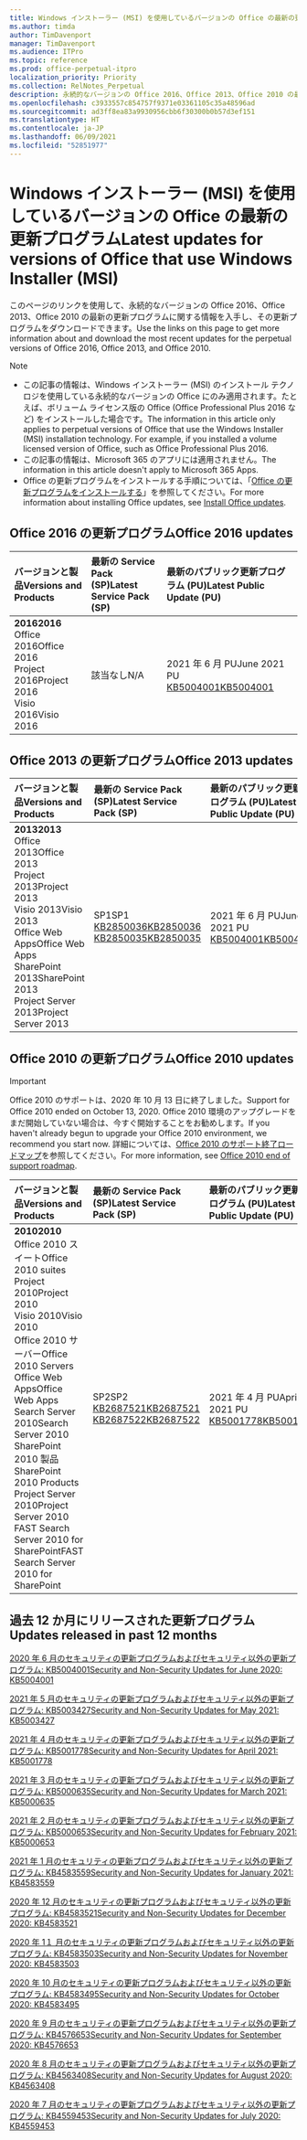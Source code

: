 ```yaml
---
title: Windows インストーラー (MSI) を使用しているバージョンの Office の最新の更新プログラム
ms.author: timda
author: TimDavenport
manager: TimDavenport
ms.audience: ITPro
ms.topic: reference
ms.prod: office-perpetual-itpro
localization_priority: Priority
ms.collection: RelNotes_Perpetual
description: 永続的なバージョンの Office 2016、Office 2013、Office 2010 の最新の更新プログラムの情報へのリンクを IT 技術者に提供します
ms.openlocfilehash: c3933557c854757f9371e03361105c35a48596ad
ms.sourcegitcommit: ad3ff8ea83a9930956cbb6f30300b0b57d3ef151
ms.translationtype: HT
ms.contentlocale: ja-JP
ms.lasthandoff: 06/09/2021
ms.locfileid: "52851977"
---
```

# <a name="latest-updates-for-versions-of-office-that-use-windows-installer-msi"></a><span data-ttu-id="4d8bd-103">Windows インストーラー (MSI) を使用しているバージョンの Office の最新の更新プログラム</span><span class="sxs-lookup"><span data-stu-id="4d8bd-103">Latest updates for versions of Office that use Windows Installer (MSI)</span></span>

<span data-ttu-id="4d8bd-104">このページのリンクを使用して、永続的なバージョンの Office 2016、Office 2013、Office 2010 の最新の更新プログラムに関する情報を入手し、その更新プログラムをダウンロードできます。</span><span class="sxs-lookup"><span data-stu-id="4d8bd-104">Use the links on this page to get more information about and download the most recent updates for the perpetual versions of Office 2016, Office 2013, and Office 2010.</span></span>
  
 
> [!NOTE]
> - <span data-ttu-id="4d8bd-p101">この記事の情報は、Windows インストーラー (MSI) のインストール テクノロジを使用している永続的なバージョンの Office にのみ適用されます。たとえば、ボリューム ライセンス版の Office (Office Professional Plus 2016 など) をインストールした場合です。</span><span class="sxs-lookup"><span data-stu-id="4d8bd-p101">The information in this article only applies to perpetual versions of Office that use the Windows Installer (MSI) installation technology. For example, if you installed a volume licensed version of Office, such as Office Professional Plus 2016.</span></span>
> - <span data-ttu-id="4d8bd-107">この記事の情報は、Microsoft 365 のアプリには適用されません。</span><span class="sxs-lookup"><span data-stu-id="4d8bd-107">The information in this article doesn't apply to Microsoft 365 Apps.</span></span>
> - <span data-ttu-id="4d8bd-108">Office の更新プログラムをインストールする手順については、「[Office の更新プログラムをインストールする](https://support.office.com/article/2ab296f3-7f03-43a2-8e50-46de917611c5)」を参照してください。</span><span class="sxs-lookup"><span data-stu-id="4d8bd-108">For more information about installing Office updates, see [Install Office updates](https://support.office.com/article/2ab296f3-7f03-43a2-8e50-46de917611c5).</span></span> 


## <a name="office-2016-updates"></a><span data-ttu-id="4d8bd-109">Office 2016 の更新プログラム</span><span class="sxs-lookup"><span data-stu-id="4d8bd-109">Office 2016 updates</span></span>

|<span data-ttu-id="4d8bd-110">**バージョンと製品**</span><span class="sxs-lookup"><span data-stu-id="4d8bd-110">**Versions and Products**</span></span>|<span data-ttu-id="4d8bd-111">**最新の Service Pack (SP)**</span><span class="sxs-lookup"><span data-stu-id="4d8bd-111">**Latest Service Pack (SP)**</span></span>|<span data-ttu-id="4d8bd-112">**最新のパブリック更新プログラム (PU)**</span><span class="sxs-lookup"><span data-stu-id="4d8bd-112">**Latest Public Update (PU)**</span></span>|
|:-----|:-----|:-----|
|<span data-ttu-id="4d8bd-113">**2016**</span><span class="sxs-lookup"><span data-stu-id="4d8bd-113">**2016**</span></span> <br/> <span data-ttu-id="4d8bd-114">Office 2016</span><span class="sxs-lookup"><span data-stu-id="4d8bd-114">Office 2016</span></span>  <br/> <span data-ttu-id="4d8bd-115">Project 2016</span><span class="sxs-lookup"><span data-stu-id="4d8bd-115">Project 2016</span></span>  <br/> <span data-ttu-id="4d8bd-116">Visio 2016</span><span class="sxs-lookup"><span data-stu-id="4d8bd-116">Visio 2016</span></span>  <br/> |<span data-ttu-id="4d8bd-117">該当なし</span><span class="sxs-lookup"><span data-stu-id="4d8bd-117">N/A</span></span>  <br/> |<span data-ttu-id="4d8bd-118">2021 年 6 月 PU</span><span class="sxs-lookup"><span data-stu-id="4d8bd-118">June 2021 PU</span></span>  <br/> [<span data-ttu-id="4d8bd-119">KB5004001</span><span class="sxs-lookup"><span data-stu-id="4d8bd-119">KB5004001</span></span>](https://support.microsoft.com/help/5004001) <br/> |

## <a name="office-2013-updates"></a><span data-ttu-id="4d8bd-120">Office 2013 の更新プログラム</span><span class="sxs-lookup"><span data-stu-id="4d8bd-120">Office 2013 updates</span></span>

|<span data-ttu-id="4d8bd-121">**バージョンと製品**</span><span class="sxs-lookup"><span data-stu-id="4d8bd-121">**Versions and Products**</span></span>|<span data-ttu-id="4d8bd-122">**最新の Service Pack (SP)**</span><span class="sxs-lookup"><span data-stu-id="4d8bd-122">**Latest Service Pack (SP)**</span></span>|<span data-ttu-id="4d8bd-123">**最新のパブリック更新プログラム (PU)**</span><span class="sxs-lookup"><span data-stu-id="4d8bd-123">**Latest Public Update (PU)**</span></span>|
|:-----|:-----|:-----|
|<span data-ttu-id="4d8bd-124">**2013**</span><span class="sxs-lookup"><span data-stu-id="4d8bd-124">**2013**</span></span> <br/> <span data-ttu-id="4d8bd-125">Office 2013</span><span class="sxs-lookup"><span data-stu-id="4d8bd-125">Office 2013</span></span>  <br/> <span data-ttu-id="4d8bd-126">Project 2013</span><span class="sxs-lookup"><span data-stu-id="4d8bd-126">Project 2013</span></span>  <br/> <span data-ttu-id="4d8bd-127">Visio 2013</span><span class="sxs-lookup"><span data-stu-id="4d8bd-127">Visio 2013</span></span>  <br/> <span data-ttu-id="4d8bd-128">Office Web Apps</span><span class="sxs-lookup"><span data-stu-id="4d8bd-128">Office Web Apps</span></span>  <br/> <span data-ttu-id="4d8bd-129">SharePoint 2013</span><span class="sxs-lookup"><span data-stu-id="4d8bd-129">SharePoint 2013</span></span>  <br/> <span data-ttu-id="4d8bd-130">Project Server 2013</span><span class="sxs-lookup"><span data-stu-id="4d8bd-130">Project Server 2013</span></span>  <br/> |<span data-ttu-id="4d8bd-131">SP1</span><span class="sxs-lookup"><span data-stu-id="4d8bd-131">SP1</span></span> <br/> [<span data-ttu-id="4d8bd-132">KB2850036</span><span class="sxs-lookup"><span data-stu-id="4d8bd-132">KB2850036</span></span>](https://support.microsoft.com/kb/2850036) <br/>[<span data-ttu-id="4d8bd-133">KB2850035</span><span class="sxs-lookup"><span data-stu-id="4d8bd-133">KB2850035</span></span>](https://support.microsoft.com/kb/2850035) <br/> |<span data-ttu-id="4d8bd-134">2021 年 6 月 PU</span><span class="sxs-lookup"><span data-stu-id="4d8bd-134">June 2021 PU</span></span>  <br/> [<span data-ttu-id="4d8bd-135">KB5004001</span><span class="sxs-lookup"><span data-stu-id="4d8bd-135">KB5004001</span></span>](https://support.microsoft.com/help/5004001) <br/> |
   
## <a name="office-2010-updates"></a><span data-ttu-id="4d8bd-136">Office 2010 の更新プログラム</span><span class="sxs-lookup"><span data-stu-id="4d8bd-136">Office 2010 updates</span></span>
> [!IMPORTANT]
> <span data-ttu-id="4d8bd-137">Office 2010 のサポートは、2020 年 10 月 13 日に終了しました。</span><span class="sxs-lookup"><span data-stu-id="4d8bd-137">Support for Office 2010 ended on October 13, 2020.</span></span> <span data-ttu-id="4d8bd-138">Office 2010 環境のアップグレードをまだ開始していない場合は、今すぐ開始することをお勧めします。</span><span class="sxs-lookup"><span data-stu-id="4d8bd-138">If you haven't already begun to upgrade your Office 2010 environment, we recommend you start now.</span></span> <span data-ttu-id="4d8bd-139">詳細については、[Office 2010 のサポート終了ロードマップ](/DeployOffice/office-2010-end-support-roadmap)を参照してください。</span><span class="sxs-lookup"><span data-stu-id="4d8bd-139">For more information, see [Office 2010 end of support roadmap](/DeployOffice/office-2010-end-support-roadmap).</span></span> 

|<span data-ttu-id="4d8bd-140">**バージョンと製品**</span><span class="sxs-lookup"><span data-stu-id="4d8bd-140">**Versions and Products**</span></span>|<span data-ttu-id="4d8bd-141">**最新の Service Pack (SP)**</span><span class="sxs-lookup"><span data-stu-id="4d8bd-141">**Latest Service Pack (SP)**</span></span>|<span data-ttu-id="4d8bd-142">**最新のパブリック更新プログラム (PU)**</span><span class="sxs-lookup"><span data-stu-id="4d8bd-142">**Latest Public Update (PU)**</span></span>|
|:-----|:-----|:-----|
|<span data-ttu-id="4d8bd-143">**2010**</span><span class="sxs-lookup"><span data-stu-id="4d8bd-143">**2010**</span></span> <br/> <span data-ttu-id="4d8bd-144">Office 2010 スイート</span><span class="sxs-lookup"><span data-stu-id="4d8bd-144">Office 2010 suites</span></span>  <br/> <span data-ttu-id="4d8bd-145">Project 2010</span><span class="sxs-lookup"><span data-stu-id="4d8bd-145">Project 2010</span></span>  <br/> <span data-ttu-id="4d8bd-146">Visio 2010</span><span class="sxs-lookup"><span data-stu-id="4d8bd-146">Visio 2010</span></span>  <br/> <span data-ttu-id="4d8bd-147">Office 2010 サーバー</span><span class="sxs-lookup"><span data-stu-id="4d8bd-147">Office 2010 Servers</span></span>  <br/> <span data-ttu-id="4d8bd-148">Office Web Apps</span><span class="sxs-lookup"><span data-stu-id="4d8bd-148">Office Web Apps</span></span>  <br/> <span data-ttu-id="4d8bd-149">Search Server 2010</span><span class="sxs-lookup"><span data-stu-id="4d8bd-149">Search Server 2010</span></span>  <br/> <span data-ttu-id="4d8bd-150">SharePoint 2010 製品</span><span class="sxs-lookup"><span data-stu-id="4d8bd-150">SharePoint 2010 Products</span></span>  <br/> <span data-ttu-id="4d8bd-151">Project Server 2010</span><span class="sxs-lookup"><span data-stu-id="4d8bd-151">Project Server 2010</span></span>  <br/> <span data-ttu-id="4d8bd-152">FAST Search Server 2010 for SharePoint</span><span class="sxs-lookup"><span data-stu-id="4d8bd-152">FAST Search Server 2010 for SharePoint</span></span>  <br/> |<span data-ttu-id="4d8bd-153">SP2</span><span class="sxs-lookup"><span data-stu-id="4d8bd-153">SP2</span></span> <br/>[<span data-ttu-id="4d8bd-154">KB2687521</span><span class="sxs-lookup"><span data-stu-id="4d8bd-154">KB2687521</span></span>](https://support.microsoft.com/kb/2687521) <br/> [<span data-ttu-id="4d8bd-155">KB2687522</span><span class="sxs-lookup"><span data-stu-id="4d8bd-155">KB2687522</span></span>](https://support.microsoft.com/kb/2687522) <br/> |<span data-ttu-id="4d8bd-156">2021 年 4 月 PU</span><span class="sxs-lookup"><span data-stu-id="4d8bd-156">April 2021 PU</span></span>  <br/> [<span data-ttu-id="4d8bd-157">KB5001778</span><span class="sxs-lookup"><span data-stu-id="4d8bd-157">KB5001778</span></span>](https://support.microsoft.com/help/5001778) <br/> |
   

   
## <a name="updates-released-in-past-12-months"></a><span data-ttu-id="4d8bd-158">過去 12 か月にリリースされた更新プログラム</span><span class="sxs-lookup"><span data-stu-id="4d8bd-158">Updates released in past 12 months</span></span>

[<span data-ttu-id="4d8bd-159">2020 年 6 月のセキュリティの更新プログラムおよびセキュリティ以外の更新プログラム: KB5004001</span><span class="sxs-lookup"><span data-stu-id="4d8bd-159">Security and Non-Security Updates for June 2020: KB5004001</span></span>](https://support.microsoft.com/help/5004001)


[<span data-ttu-id="4d8bd-160">2021 年 5 月のセキュリティの更新プログラムおよびセキュリティ以外の更新プログラム: KB5003427</span><span class="sxs-lookup"><span data-stu-id="4d8bd-160">Security and Non-Security Updates for May 2021: KB5003427</span></span>](https://support.microsoft.com/help/5003427)

[<span data-ttu-id="4d8bd-161">2021 年 4 月のセキュリティの更新プログラムおよびセキュリティ以外の更新プログラム: KB5001778</span><span class="sxs-lookup"><span data-stu-id="4d8bd-161">Security and Non-Security Updates for April 2021: KB5001778</span></span>](https://support.microsoft.com/help/5001778)

[<span data-ttu-id="4d8bd-162">2021 年 3 月のセキュリティの更新プログラムおよびセキュリティ以外の更新プログラム: KB5000635</span><span class="sxs-lookup"><span data-stu-id="4d8bd-162">Security and Non-Security Updates for March 2021: KB5000635</span></span>](https://support.microsoft.com/help/5000635)

[<span data-ttu-id="4d8bd-163">2021 年 2 月のセキュリティの更新プログラムおよびセキュリティ以外の更新プログラム: KB5000653</span><span class="sxs-lookup"><span data-stu-id="4d8bd-163">Security and Non-Security Updates for February 2021: KB5000653</span></span>](https://support.microsoft.com/help/5000653)

[<span data-ttu-id="4d8bd-164">2021 年 1 月のセキュリティの更新プログラムおよびセキュリティ以外の更新プログラム: KB4583559</span><span class="sxs-lookup"><span data-stu-id="4d8bd-164">Security and Non-Security Updates for January 2021: KB4583559</span></span>](https://support.microsoft.com/help/4583559)

[<span data-ttu-id="4d8bd-165">2020 年 12 月のセキュリティの更新プログラムおよびセキュリティ以外の更新プログラム: KB4583521</span><span class="sxs-lookup"><span data-stu-id="4d8bd-165">Security and Non-Security Updates for December 2020: KB4583521</span></span>](https://support.microsoft.com/help/4583521)

[<span data-ttu-id="4d8bd-166">2020 年 1１ 月のセキュリティの更新プログラムおよびセキュリティ以外の更新プログラム: KB4583503</span><span class="sxs-lookup"><span data-stu-id="4d8bd-166">Security and Non-Security Updates for November 2020: KB4583503</span></span>](https://support.microsoft.com/help/4583503)

[<span data-ttu-id="4d8bd-167">2020 年 10 月のセキュリティの更新プログラムおよびセキュリティ以外の更新プログラム: KB4583495</span><span class="sxs-lookup"><span data-stu-id="4d8bd-167">Security and Non-Security Updates for October 2020: KB4583495</span></span>](https://support.microsoft.com/help/4583495)

[<span data-ttu-id="4d8bd-168">2020 年 9 月のセキュリティの更新プログラムおよびセキュリティ以外の更新プログラム: KB4576653</span><span class="sxs-lookup"><span data-stu-id="4d8bd-168">Security and Non-Security Updates for September 2020: KB4576653</span></span>](https://support.microsoft.com/help/4576653)

[<span data-ttu-id="4d8bd-169">2020 年 8 月のセキュリティの更新プログラムおよびセキュリティ以外の更新プログラム: KB4563408</span><span class="sxs-lookup"><span data-stu-id="4d8bd-169">Security and Non-Security Updates for August 2020: KB4563408</span></span>](https://support.microsoft.com/help/4563408)

[<span data-ttu-id="4d8bd-170">2020 年 7 月のセキュリティの更新プログラムおよびセキュリティ以外の更新プログラム: KB4559453</span><span class="sxs-lookup"><span data-stu-id="4d8bd-170">Security and Non-Security Updates for July 2020: KB4559453</span></span>](https://support.microsoft.com/help/4559453)








 




</br>